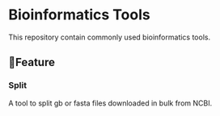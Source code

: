 # Bioinformatics Tools
This repository contain commonly used bioinformatics tools.

## 🌟Feature 

### Split
A tool to split gb or fasta files downloaded in bulk from NCBI.
